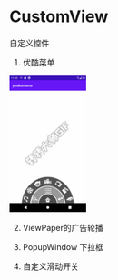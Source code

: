 # CustomView
自定义控件

1. 优酷菜单

 ![image](https://github.com/KeithyYu/CustomView/blob/main/01youkumenu/libs/youkumenu.gif)

2. ViewPaper的广告轮播

3. PopupWindow 下拉框

4. 自定义滑动开关
